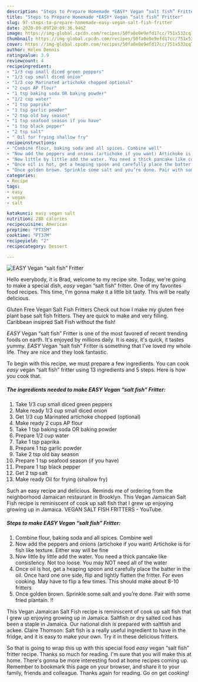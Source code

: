 ```yaml
---
description: "Steps to Prepare Homemade *EASY* Vegan “salt fish” Fritter"
title: "Steps to Prepare Homemade *EASY* Vegan “salt fish” Fritter"
slug: 97-steps-to-prepare-homemade-easy-vegan-salt-fish-fritter
date: 2020-09-09T20:09:36.946Z
image: https://img-global.cpcdn.com/recipes/50fa0e0e9efd17cc/751x532cq70/easy-vegan-salt-fish-fritter-recipe-main-photo.jpg
thumbnail: https://img-global.cpcdn.com/recipes/50fa0e0e9efd17cc/751x532cq70/easy-vegan-salt-fish-fritter-recipe-main-photo.jpg
cover: https://img-global.cpcdn.com/recipes/50fa0e0e9efd17cc/751x532cq70/easy-vegan-salt-fish-fritter-recipe-main-photo.jpg
author: Helen Dennis
ratingvalue: 3.9
reviewcount: 4
recipeingredient:
- "1/3 cup small diced green peppers"
- "1/3 cup small diced onion"
- "1/3 cup Marinated artichoke chopped optional"
- "2 cups AP flour"
- "1 tsp baking soda OR baking powder"
- "1/2 cup water"
- "1 tsp paprika"
- "1 tsp garlic powder"
- "2 tsp old bay season"
- "1 tsp seafood season if you have"
- "1 tsp black pepper"
- "2 tsp salt"
- " Oil for frying shallow fry"
recipeinstructions:
- "Combine flour, baking soda and all spices. Combine well"
- "Now add the peppers and onions (artichoke if you want) Artichoke is for fish like texture. Either way will be fine"
- "Now little by little add the water. You need a thick pancake like consistency. Not too loose. You may NOT need all of the water"
- "Once oil is hot, get a heaping spoon and carefully place the batter in the oil. Once hard one one side, flip and lightly flatten the fritter. For even cooking. May have to flip a few times. This should make about 8-10 fritters"
- "Once golden brown. Sprinkle some salt and you’re done. Pair with some fried plantain. !!"
categories:
- Recipe
tags:
- easy
- vegan
- salt

katakunci: easy vegan salt 
nutrition: 288 calories
recipecuisine: American
preptime: "PT35M"
cooktime: "PT37M"
recipeyield: "2"
recipecategory: Dessert

---
```



![*EASY* Vegan “salt fish” Fritter](https://img-global.cpcdn.com/recipes/50fa0e0e9efd17cc/751x532cq70/easy-vegan-salt-fish-fritter-recipe-main-photo.jpg)

Hello everybody, it is Brad, welcome to my recipe site. Today, we're going to make a special dish, *easy* vegan “salt fish” fritter. One of my favorites food recipes. This time, I'm gonna make it a little bit tasty. This will be really delicious.

Gluten Free Vegan Salt Fish Fritters Check out how I make my gluten free plant base salt fish fritters. They are quick to make and very filling. Caribbean insipred Salt Fish without the fish!

*EASY* Vegan “salt fish” Fritter is one of the most favored of recent trending foods on earth. It's enjoyed by millions daily. It is easy, it's quick, it tastes yummy. *EASY* Vegan “salt fish” Fritter is something that I've loved my whole life. They are nice and they look fantastic.


To begin with this recipe, we must prepare a few ingredients. You can cook *easy* vegan “salt fish” fritter using 13 ingredients and 5 steps. Here is how you cook that.

<!--inarticleads1-->

##### The ingredients needed to make *EASY* Vegan “salt fish” Fritter:

1. Take 1/3 cup small diced green peppers
1. Make ready 1/3 cup small diced onion
1. Get 1/3 cup Marinated artichoke chopped (optional)
1. Make ready 2 cups AP flour
1. Take 1 tsp baking soda OR baking powder
1. Prepare 1/2 cup water
1. Take 1 tsp paprika
1. Prepare 1 tsp garlic powder
1. Take 2 tsp old bay season
1. Prepare 1 tsp seafood season (if you have)
1. Prepare 1 tsp black pepper
1. Get 2 tsp salt
1. Make ready  Oil for frying (shallow fry)


Such an easy recipe and delicious. Reminds me of ordering from the neighborhood Jamaican restaurant in Brooklyn. This Vegan Jamaican Salt Fish recipe is reminiscent of cook up salt fish that I grew up enjoying growing up in Jamaica. VEGAN SALT FISH FRITTERS - YouTube. 

<!--inarticleads2-->

##### Steps to make *EASY* Vegan “salt fish” Fritter:

1. Combine flour, baking soda and all spices. Combine well
1. Now add the peppers and onions (artichoke if you want) Artichoke is for fish like texture. Either way will be fine
1. Now little by little add the water. You need a thick pancake like consistency. Not too loose. You may NOT need all of the water
1. Once oil is hot, get a heaping spoon and carefully place the batter in the oil. Once hard one one side, flip and lightly flatten the fritter. For even cooking. May have to flip a few times. This should make about 8-10 fritters
1. Once golden brown. Sprinkle some salt and you’re done. Pair with some fried plantain. !!


This Vegan Jamaican Salt Fish recipe is reminiscent of cook up salt fish that I grew up enjoying growing up in Jamaica. Saltfish or dry salted cod has been a staple in Jamaica. Our national dish is prepared with saltfish and ackee. Claire Thomson: Salt fish is a really useful ingredient to have in the fridge, and it is easy to make your own. Try it in these delicious fritters. 

So that is going to wrap this up with this special food *easy* vegan “salt fish” fritter recipe. Thanks so much for reading. I'm sure that you will make this at home. There's gonna be more interesting food at home recipes coming up. Remember to bookmark this page on your browser, and share it to your family, friends and colleague. Thanks again for reading. Go on get cooking!
